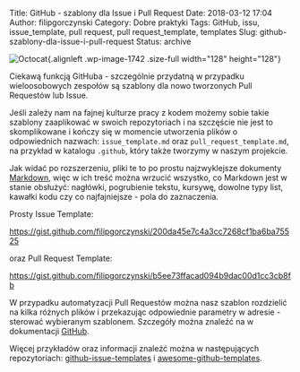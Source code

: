 Title: GitHub - szablony dla Issue i Pull Request
Date: 2018-03-12 17:04
Author: filipgorczynski
Category: Dobre praktyki
Tags: GitHub, issu, issue_template, pull request, pull request_template, templates
Slug: github-szablony-dla-issue-i-pull-request
Status: archive

![Octocat](https://filipgorczynski.files.wordpress.com/2018/03/octocat.png){.alignleft .wp-image-1742 .size-full width="128" height="128"}

Ciekawą funkcją GitHuba - szczególnie przydatną w przypadku wieloosobowych zespołów są szablony dla nowo tworzonych Pull Requestów lub Issue.

Jeśli zależy nam na fajnej kulturze pracy z kodem możemy sobie takie szablony zaaplikować w swoich repozytoriach i na szczęście nie jest to skomplikowane i kończy się w momencie utworzenia plików o odpowiednich nazwach: `issue_template.md` oraz `pull_request_template.md`, na przykład w katalogu `.github`, który także tworzymy w naszym projekcie.

Jak widać po rozszerzeniu, pliki te to po prostu najzwyklejsze dokumenty [Markdown](https://pl.wikipedia.org/wiki/Markdown), więc w ich treść można wrzucić wszystko, co Markdown jest w stanie obsłużyć: nagłówki, pogrubienie tekstu, kursywę, dowolne typy list, kawałki kodu czy co najfajniejsze - pola do zaznaczenia.

Prosty Issue Template:

https://gist.github.com/filipgorczynski/200da45e7c4a3cc7268cf1ba6ba75525

oraz Pull Request Template:

https://gist.github.com/filipgorczynski/b5ee73ffacad094b9dac00d1cc3cb8fb

W przypadku automatyzacji Pull Requestów można nasz szablon rozdzielić na kilka różnych plików i przekazując odpowiednie parametry w adresie - sterować wybieranym szablonem. Szczegóły można znaleźć na w dokumentacji [GitHub](https://help.github.com/articles/about-automation-for-issues-and-pull-requests-with-query-parameters/).

Więcej przykładów oraz informacji znaleźć można w następujących repozytoriach: [github-issue-templates](https://github.com/stevemao/github-issue-templates) i [awesome-github-templates](https://github.com/devspace/awesome-github-templates).

 

